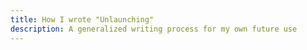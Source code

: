 ```yaml
---
title: How I wrote "Unlaunching"
description: A generalized writing process for my own future use
---
```

